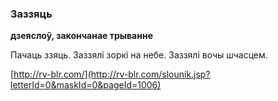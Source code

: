### Заззяць
**дзеяслоў, закончанае трыванне**

Пачаць ззяць. Заззялі зоркі на небе. Заззялі вочы шчасцем.

<a rel="author">[http://rv-blr.com/](http://rv-blr.com/slounik.jsp?letterId=0&maskId=0&pageId=1006)</a>

